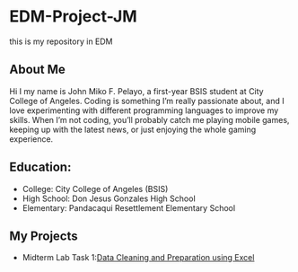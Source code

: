 # EDM-Project-JM
this is my repository in EDM
## About Me
Hi I my name is John Miko F. Pelayo, a first-year BSIS student at City College of Angeles. Coding is something I’m really passionate about, and I love experimenting with different programming languages to improve my skills. When I’m not coding, you’ll probably catch me playing mobile games, keeping up with the latest news, or just enjoying the whole gaming experience.

## Education:
- College: City College of Angeles (BSIS)
- High School: Don Jesus Gonzales High School
- Elementary: Pandacaqui Resettlement Elementary School
## My Projects
- Midterm Lab Task 1:[Data Cleaning and Preparation using Excel](Midterm%20Task%201/task1.md)
